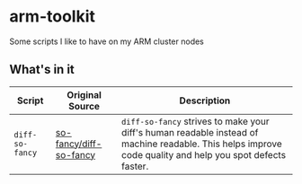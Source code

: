 # arm-toolkit

Some scripts I like to have on my ARM cluster nodes

## What's in it

| Script | Original Source | Description |
| ------ | --------------- | ----------- |
| `diff-so-fancy` | [so-fancy/diff-so-fancy](https://github.com/so-fancy/diff-so-fancy) | `diff-so-fancy` strives to make your diff's human readable instead of machine readable. This helps improve code quality and help you spot defects faster. |
